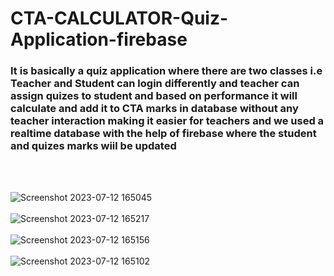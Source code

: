 # CTA-CALCULATOR-Quiz-Application-firebase


<h3>It is basically a quiz application where there are two classes i.e Teacher and Student can login differently and teacher can assign quizes to student and based on performance it will calculate and add it to CTA marks in database without any teacher interaction making it easier for teachers and we used a realtime database with the help of firebase where the student and quizes marks wiil be updated</h3>

<br><br>



![Screenshot 2023-07-12 165045](https://github.com/Rahul-patil-2003/CTA-CALCULATOR-Quiz-Application-firebase/assets/138668076/66aeddb8-e8b9-4e63-93a3-db403ef5d56b)
<br><br>
![Screenshot 2023-07-12 165217](https://github.com/Rahul-patil-2003/CTA-CALCULATOR-Quiz-Application-firebase/assets/138668076/8c4562c0-daca-4439-92f5-dadefc1f804f)
<br><br>
![Screenshot 2023-07-12 165156](https://github.com/Rahul-patil-2003/CTA-CALCULATOR-Quiz-Application-firebase/assets/138668076/0b55f7b8-3728-4125-9fa3-f412d42b72fe)
<br><br>
![Screenshot 2023-07-12 165102](https://github.com/Rahul-patil-2003/CTA-CALCULATOR-Quiz-Application-firebase/assets/138668076/9102a9cb-6165-4a10-8f59-2d620f421ef2)
<br><br>

